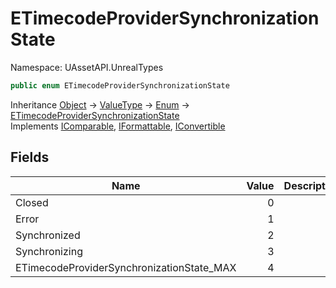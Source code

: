 # ETimecodeProviderSynchronizationState

Namespace: UAssetAPI.UnrealTypes

```csharp
public enum ETimecodeProviderSynchronizationState
```

Inheritance [Object](https://docs.microsoft.com/en-us/dotnet/api/system.object) → [ValueType](https://docs.microsoft.com/en-us/dotnet/api/system.valuetype) → [Enum](https://docs.microsoft.com/en-us/dotnet/api/system.enum) → [ETimecodeProviderSynchronizationState](./uassetapi.unrealtypes.etimecodeprovidersynchronizationstate.md)<br>
Implements [IComparable](https://docs.microsoft.com/en-us/dotnet/api/system.icomparable), [IFormattable](https://docs.microsoft.com/en-us/dotnet/api/system.iformattable), [IConvertible](https://docs.microsoft.com/en-us/dotnet/api/system.iconvertible)

## Fields

| Name | Value | Description |
| --- | --: | --- |
| Closed | 0 |  |
| Error | 1 |  |
| Synchronized | 2 |  |
| Synchronizing | 3 |  |
| ETimecodeProviderSynchronizationState_MAX | 4 |  |
